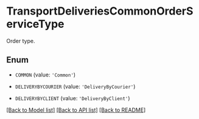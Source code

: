 # TransportDeliveriesCommonOrderServiceType

Order type.

## Enum

* `COMMON` (value: `'Common'`)

* `DELIVERYBYCOURIER` (value: `'DeliveryByCourier'`)

* `DELIVERYBYCLIENT` (value: `'DeliveryByClient'`)

[[Back to Model list]](../README.md#documentation-for-models) [[Back to API list]](../README.md#documentation-for-api-endpoints) [[Back to README]](../README.md)


